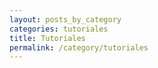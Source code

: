 ```yaml
---
layout: posts_by_category
categories: tutoriales
title: Tutoriales
permalink: /category/tutoriales
---
```

